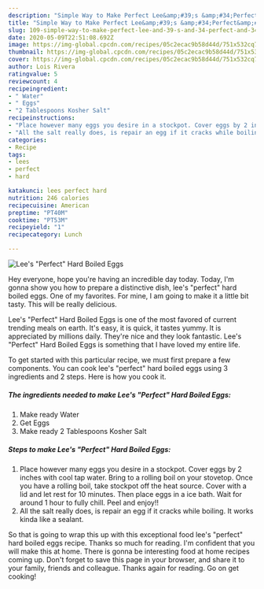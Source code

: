 ```yaml
---
description: "Simple Way to Make Perfect Lee&amp;#39;s &amp;#34;Perfect&amp;#34; Hard Boiled Eggs"
title: "Simple Way to Make Perfect Lee&amp;#39;s &amp;#34;Perfect&amp;#34; Hard Boiled Eggs"
slug: 109-simple-way-to-make-perfect-lee-and-39-s-and-34-perfect-and-34-hard-boiled-eggs
date: 2020-05-09T22:51:08.692Z
image: https://img-global.cpcdn.com/recipes/05c2ecac9b58d44d/751x532cq70/lees-perfect-hard-boiled-eggs-recipe-main-photo.jpg
thumbnail: https://img-global.cpcdn.com/recipes/05c2ecac9b58d44d/751x532cq70/lees-perfect-hard-boiled-eggs-recipe-main-photo.jpg
cover: https://img-global.cpcdn.com/recipes/05c2ecac9b58d44d/751x532cq70/lees-perfect-hard-boiled-eggs-recipe-main-photo.jpg
author: Lois Rivera
ratingvalue: 5
reviewcount: 4
recipeingredient:
- " Water"
- " Eggs"
- "2 Tablespoons Kosher Salt"
recipeinstructions:
- "Place however many eggs you desire in a stockpot. Cover eggs by 2 inches with cool tap water. Bring to a rolling boil on your stovetop. Once you have a rolling boil, take stockpot off the heat source. Cover with a lid and let rest for 10 minutes. Then place eggs in a ice bath. Wait for around 1 hour to fully chill. Peel and enjoy!!"
- "All the salt really does, is repair an egg if it cracks while boiling. It works kinda like a sealant."
categories:
- Recipe
tags:
- lees
- perfect
- hard

katakunci: lees perfect hard 
nutrition: 246 calories
recipecuisine: American
preptime: "PT40M"
cooktime: "PT53M"
recipeyield: "1"
recipecategory: Lunch

---
```



![Lee&#39;s &#34;Perfect&#34; Hard Boiled Eggs](https://img-global.cpcdn.com/recipes/05c2ecac9b58d44d/751x532cq70/lees-perfect-hard-boiled-eggs-recipe-main-photo.jpg)

Hey everyone, hope you're having an incredible day today. Today, I'm gonna show you how to prepare a distinctive dish, lee&#39;s &#34;perfect&#34; hard boiled eggs. One of my favorites. For mine, I am going to make it a little bit tasty. This will be really delicious.



Lee&#39;s &#34;Perfect&#34; Hard Boiled Eggs is one of the most favored of current trending meals on earth. It's easy, it is quick, it tastes yummy. It is appreciated by millions daily. They're nice and they look fantastic. Lee&#39;s &#34;Perfect&#34; Hard Boiled Eggs is something that I have loved my entire life.


To get started with this particular recipe, we must first prepare a few components. You can cook lee&#39;s &#34;perfect&#34; hard boiled eggs using 3 ingredients and 2 steps. Here is how you cook it.

<!--inarticleads1-->

##### The ingredients needed to make Lee&#39;s &#34;Perfect&#34; Hard Boiled Eggs:

1. Make ready  Water
1. Get  Eggs
1. Make ready 2 Tablespoons Kosher Salt




<!--inarticleads2-->

##### Steps to make Lee&#39;s &#34;Perfect&#34; Hard Boiled Eggs:

1. Place however many eggs you desire in a stockpot. Cover eggs by 2 inches with cool tap water. Bring to a rolling boil on your stovetop. Once you have a rolling boil, take stockpot off the heat source. Cover with a lid and let rest for 10 minutes. Then place eggs in a ice bath. Wait for around 1 hour to fully chill. Peel and enjoy!!
1. All the salt really does, is repair an egg if it cracks while boiling. It works kinda like a sealant.




So that is going to wrap this up with this exceptional food lee&#39;s &#34;perfect&#34; hard boiled eggs recipe. Thanks so much for reading. I'm confident that you will make this at home. There is gonna be interesting food at home recipes coming up. Don't forget to save this page in your browser, and share it to your family, friends and colleague. Thanks again for reading. Go on get cooking!
